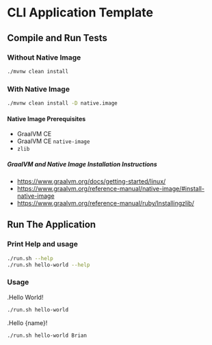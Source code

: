 # CLI Application Template

## Compile and Run Tests

### Without Native Image
```sh
./mvnw clean install
```

### With Native Image
```sh
./mvnw clean install -D native.image
```

#### Native Image Prerequisites
- GraalVM CE
- GraalVM CE `native-image`
- `zlib`

##### GraalVM and Native Image Installation Instructions
- https://www.graalvm.org/docs/getting-started/linux/
- https://www.graalvm.org/reference-manual/native-image/#install-native-image
- https://www.graalvm.org/reference-manual/ruby/Installingzlib/

## Run The Application

### Print Help and usage
```sh
./run.sh --help
./run.sh hello-world --help
```
### Usage

.Hello World!
```sh
./run.sh hello-world
```

.Hello {name}!
```sh
./run.sh hello-world Brian
```
